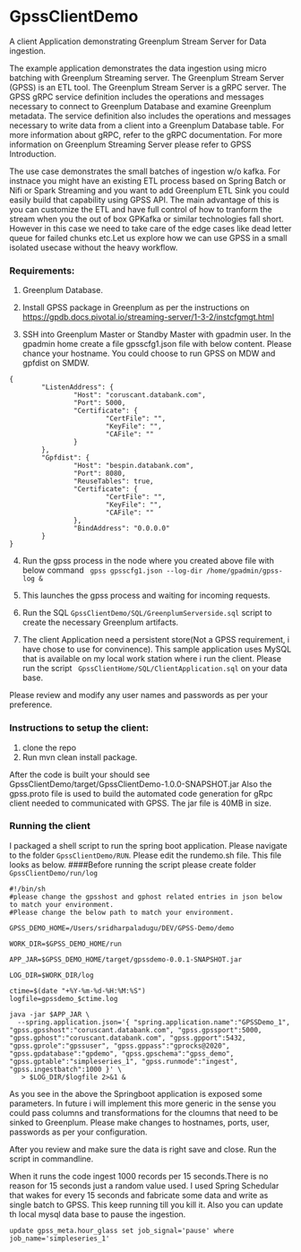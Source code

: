 # GpssClientDemo

A client Application demonstrating Greenplum Stream Server for Data ingestion.

The example application  demonstrates the data ingestion using micro batching with Greenplum Streaming server. The Greenplum Stream Server (GPSS) is an ETL  tool. The Greenplum Stream Server is a gRPC server. The GPSS gRPC service definition includes the operations and messages necessary to connect to Greenplum Database and examine Greenplum metadata. The service definition also includes the operations and messages necessary to write data from a client into a Greenplum Database table. For more information about gRPC, refer to the gRPC documentation. For more information on Greenplum Streaming Server please refer to GPSS Introduction.

The use case demonstrates the small batches of ingestion w/o kafka. For instnace you might have an existing ETL process based on Spring Batch or Nifi or Spark Streaming and you want to add Greenplum ETL Sink you could easily build that capability using GPSS API. The main advantage of this is you can customize the ETL and have full control of how to tranform the stream when you the out of box GPKafka or similar technologies fall short. However in this case we need to take care of the edge cases like dead letter queue for failed chunks etc.Let us explore how we can use GPSS in a small isolated usecase without the heavy workflow.

### Requirements:
1. Greenplum Database. 

2. Install GPSS package in Greenplum as per the instructions on https://gpdb.docs.pivotal.io/streaming-server/1-3-2/instcfgmgt.html

3. SSH into Greenplum Master or Standby Master with gpadmin user. In the gpadmin home create a file gpsscfg1.json file with below content. Please chance your hostname. You could choose to run GPSS on MDW and gpfdist on SMDW.
```
{
        "ListenAddress": {
                "Host": "coruscant.databank.com",
                "Port": 5000,
                "Certificate": {
                        "CertFile": "",
                        "KeyFile": "",
                        "CAFile": ""
                }
        },
        "Gpfdist": {
                "Host": "bespin.databank.com",
                "Port": 8080,
                "ReuseTables": true,
                "Certificate": {
                        "CertFile": "",
                        "KeyFile": "",
                        "CAFile": ""
                },
                "BindAddress": "0.0.0.0"
        }
}
```
4. Run the gpss process in the node where you created above file with below command
 ```  gpss gpsscfg1.json --log-dir /home/gpadmin/gpss-log & ```

5. This launches the gpss process and waiting for incoming requests.

6. Run the SQL ```GpssClientDemo/SQL/GreenplumServerside.sql``` script to create the necessary Greenplum artifacts.

7. The client Application need a persistent store(Not a GPSS requirement, i have chose to use for convinence). This sample application uses MySQL that is available on my local work station where i run the client. Please run the script ``` GpssClientHome/SQL/ClientApplication.sql``` on your data base. 

Please review and modify any user names and passwords as per your preference.

### Instructions to setup the client:
1. clone the repo
2. Run mvn clean install package.

After the code is built your should see GpssClientDemo/target/GpssClientDemo-1.0.0-SNAPSHOT.jar
Also the gpss.proto file is used to build the automated code generation for gRpc client needed to communicated with GPSS. The jar file is 40MB in size.

### Running the client
I packaged a shell script to run the spring boot application. Please navigate to the folder ``` GpssClientDemo/RUN ```.
Please edit the rundemo.sh file. This file looks as below. 
####Before running the script please create folder ```GpssClientDemo/run/log```
```
#!/bin/sh
#please change the gpsshost and gphost related entries in json below to match your environment.
#Please change the below path to match your environment.

GPSS_DEMO_HOME=/Users/sridharpaladugu/DEV/GPSS-Demo/demo

WORK_DIR=$GPSS_DEMO_HOME/run

APP_JAR=$GPSS_DEMO_HOME/target/gpssdemo-0.0.1-SNAPSHOT.jar

LOG_DIR=$WORK_DIR/log

ctime=$(date "+%Y-%m-%d-%H:%M:%S")
logfile=gpssdemo_$ctime.log

java -jar $APP_JAR \
  --spring.application.json='{ "spring.application.name":"GPSSDemo_1", "gpss.gpsshost":"coruscant.databank.com", "gpss.gpssport":5000, "gpss.gphost":"coruscant.databank.com", "gpss.gpport":5432, "gpss.gprole":"gpssuser", "gpss.gppass":"gprocks@2020", "gpss.gpdatabase":"gpdemo", "gpss.gpschema":"gpss_demo", "gpss.gptable":"simpleseries_1", "gpss.runmode":"ingest", "gpss.ingestbatch":1000 }' \
   > $LOG_DIR/$logfile 2>&1 &

```
As you see in the above the Springboot application is exposed some parameters. In future i will implement this more generic in the sense you could pass columns and transformations for the cloumns that need to be sinked to Greenplum.
Please make changes to hostnames, ports, user, passwords as per your configuration.

After you review and make sure the data is right save and close. Run the script in commandline.

When it runs the code ingest 1000 records per 15 seconds.There is no reason for 15 seconds just a random value used. I used Spring Schedular that wakes for every 15 seconds and fabricate some data and write as single batch to GPSS. This keep running till you kill it. Also you can update th local mysql data base to pause the ingestion.

``` update gpss_meta.hour_glass set job_signal='pause' where job_name='simpleseries_1' ```
